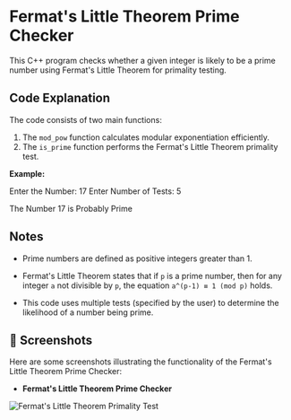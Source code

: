 # Fermat's Little Theorem Prime Checker

This C++ program checks whether a given integer is likely to be a prime number using Fermat's Little Theorem for primality testing.

## Code Explanation
The code consists of two main functions:

1. The `mod_pow` function calculates modular exponentiation efficiently.
2. The `is_prime` function performs the Fermat's Little Theorem primality test.

**Example:**

Enter the Number: 17
Enter Number of Tests: 5

The Number 17 is Probably Prime

## Notes
- Prime numbers are defined as positive integers greater than 1.

- Fermat's Little Theorem states that if `p` is a prime number, then for any integer `a` not divisible by `p`, the equation `a^(p-1) ≡ 1 (mod p)` holds.

- This code uses multiple tests (specified by the user) to determine the likelihood of a number being prime.

## 📸 Screenshots
Here are some screenshots illustrating the functionality of the Fermat's Little Theorem Prime Checker:

- **Fermat's Little Theorem Prime Checker**

![Fermat's Little Theorem Primality Test](https://github.com/Jayesh-JainX/Prime_Numbers/assets/103871719/4739b78d-e148-4ebe-a0b7-677fc5d9dcd0)